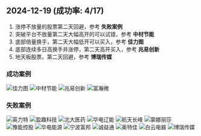 ## 2024-12-19 (成功率: 4/17)

1. 涨停不放量的股票第二天回避，参考 **失败案例**
2. 突破平台不放量第二天大幅高开的可以试错，参考 **中材节能**
3. 底部倍量换手，第二天大幅低开可以买入，参考 **佳力图**
4. 底部连续多日高换手并涨停，第二天高开买入，参考 **兆易创新**
5. 地天板股票，第二天回避，参考 **博瑞传媒**

### 成功案例
![佳力图](./2024-12-19/603912.png)
![中材节能](./2024-12-19/603126.png)
![兆易创新](./2024-12-19/603986.png)
![富瀚微](./2024-12-19/300613.png)

### 失败案例
![英力特](./2024-12-19/000635.png)
![盈趣科技](./2024-12-19/002925.png)
![北大医药](./2024-12-19/000788.png)
![华电辽能](./2024-12-19/600396.png)
![航天长峰](./2024-12-19/600855.png)
![蒙娜丽莎](./2024-12-19/002918.png)
![豫能控股](./2024-12-19/001896.png)
![华电能源](./2024-12-19/600726.png)
![宁波富邦](./2024-12-19/600768.png)
![诚益通](./2024-12-19/300430.png)
![奥特佳](./2024-12-19/002239.png)
![白云电器](./2024-12-19/603861.png)
![博瑞传媒](./2024-12-19/600880.png)